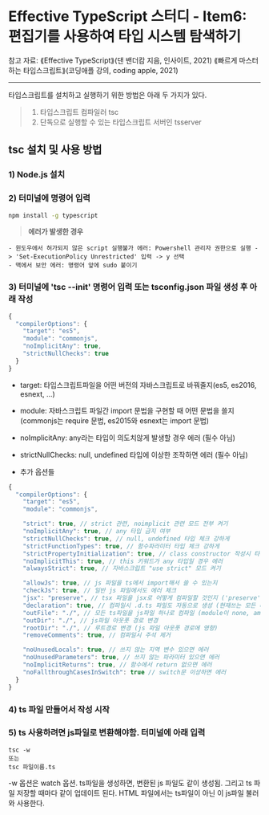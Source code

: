 # Effective TypeScript 스터디 - Item6: 편집기를 사용하여 타입 시스템 탐색하기

참고 자료:
⟪Effective TypeScript⟫(댄 밴더캄 지음, 인사이트, 2021)
⟪빠르게 마스터하는 타입스크립트⟫(코딩애플 강의, coding apple, 2021)

---

타입스크립트를 설치하고 실행하기 위한 방법은 아래 두 가지가 있다.

> 1. 타입스크립트 컴파일러 tsc
> 2. 단독으로 실행할 수 있는 타입스크립트 서버인 tsserver

## tsc 설치 및 사용 방법

### 1) Node.js 설치

### 2) 터미널에 명령어 입력

```bash
npm install -g typescript
```

> **에러가 발생한 경우**

    - 윈도우에서 허가되지 않은 script 실행불가 에러: Powershell 관리자 권한으로 실행 -> 'Set-ExecutionPolicy Unrestricted' 입력 -> y 선택
    - 맥에서 보안 에러: 명령어 앞에 sudo 붙이기

### 3) 터미널에 'tsc --init' 명령어 입력 또는 tsconfig.json 파일 생성 후 아래 작성

```javascript
{
  "compilerOptions": {
    "target": "es5",
    "module": "commonjs",
    "noImplicitAny": true,
    "strictNullChecks": true
  }
}
```

- target: 타입스크립트파일을 어떤 버전의 자바스크립트로 바꿔줄지(es5, es2016, esnext, ...)
- module: 자바스크립트 파일간 import 문법을 구현할 때 어떤 문법을 쓸지(commonjs는 require 문법, es2015와 esnext는 import 문법)
- noImplicitAny: any라는 타입이 의도치않게 발생할 경우 에러 (필수 아님)
- strictNullChecks: null, undefined 타입에 이상한 조작하면 에러 (필수 아님)

- 추가 옵션들

```javascript
{
  "compilerOptions": {
    "target": "es5",
    "module": "commonjs",

    "strict": true, // strict 관련, noimplicit 관련 모드 전부 켜기
    "noImplicitAny": true, // any 타입 금지 여부
    "strictNullChecks": true, // null, undefined 타입 체크 강하게
    "strictFunctionTypes": true, // 함수파라미터 타입 체크 강하게
    "strictPropertyInitialization": true, // class constructor 작성시 타입 체크 강하게
    "noImplicitThis": true, // this 키워드가 any 타입일 경우 에러
    "alwaysStrict": true, // 자바스크립트 "use strict" 모드 켜기

    "allowJs": true, // js 파일을 ts에서 import해서 쓸 수 있는지
    "checkJs": true, // 일반 js 파일에서도 에러 체크
    "jsx": "preserve", // tsx 파일을 jsx로 어떻게 컴파일할 것인지 ('preserve', 'react-native', 'react')
    "declaration": true, // 컴파일시 .d.ts 파일도 자동으로 생성 (현재쓰는 모든 타입이 정의된 파일)
    "outFile": "./", // 모든 ts파일을 js파일 하나로 컴파일 (module이 none, amd, system일 때만 가능)
    "outDir": "./", // js파일 아웃풋 경로 변경
    "rootDir": "./", // 루트경로 변경 (js 파일 아웃풋 경로에 영향)
    "removeComments": true, // 컴파일시 주석 제거

    "noUnusedLocals": true, // 쓰지 않는 지역 변수 있으면 에러
    "noUnusedParameters": true, // 쓰지 않는 파라미터 있으면 에러
    "noImplicitReturns": true, // 함수에서 return 없으면 에러
    "noFallthroughCasesInSwitch": true // switch문 이상하면 에러
  }
}
```

### 4) ts 파일 만들어서 작성 시작

### 5) ts 사용하려면 js파일로 변환해야함. 터미널에 아래 입력

```
tsc -w
또는
tsc 파일이름.ts
```

-w 옵션은 watch 옵션. ts파일을 생성하면, 변환된 js 파일도 같이 생성됨. 그리고 ts 파일 저장할 때마다 같이 업데이트 된다. HTML 파일에서는 ts파일이 아닌 이 js파일 불러와 사용한다.
